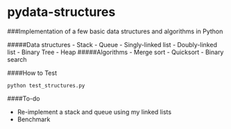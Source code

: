 pydata-structures
=================

###Implementation of a few basic data structures and algorithms in Python

#####Data structures
    - Stack
    - Queue
    - Singly-linked list
    - Doubly-linked list
    - Binary Tree
    - Heap
#####Algorithms
    - Merge sort
    - Quicksort
    - Binary search

####How to Test
```
python test_structures.py
```

####To-do
- Re-implement a stack and queue using my linked lists
- Benchmark